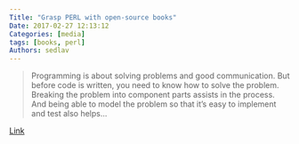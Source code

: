 ```yaml
---
Title: "Grasp PERL with open-source books"
Date: 2017-02-27 12:13:12
Categories: [media]
tags: [books, perl]
Authors: sedlav
---
```


> Programming is about solving problems and good communication. But before code is written, you need to know how to solve the problem. Breaking the problem into component parts assists in the process. And being able to model the problem so that it’s easy to implement and test also helps...

[Link](https://www.ossblog.org/grasp-perl-open-source-books/)
